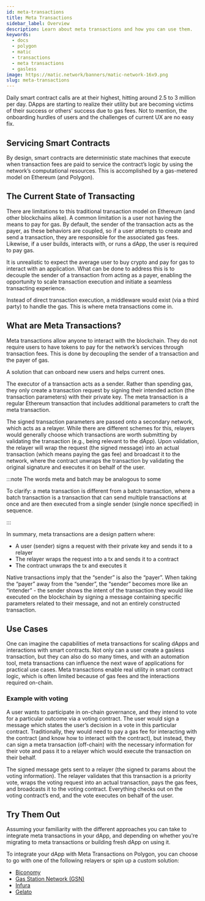 ```yaml
---
id: meta-transactions
title: Meta Transactions
sidebar_label: Overview
description: Learn about meta transactions and how you can use them.
keywords:
  - docs
  - polygon
  - matic
  - transactions
  - meta transactions
  - gasless
image: https://matic.network/banners/matic-network-16x9.png
slug: meta-transactions
---
```


Daily smart contract calls are at their highest, hitting around 2.5 to 3 million per day. DApps are starting to realize their utility but are becoming victims of their success or others’ success due to gas fees. Not to mention, the onboarding hurdles of users and the challenges of current UX are no easy fix.

## Servicing Smart Contracts

By design, smart contracts are deterministic state machines that execute when transaction fees are paid to service the contract’s logic by using the network’s computational resources. This is accomplished by a gas-metered model on Ethereum (and Polygon).

## The Current State of Transacting

There are limitations to this traditional transaction model on Ethereum (and other blockchains alike). A common limitation is a user not having the means to pay for gas. By default, the sender of the transaction acts as the payer, as these behaviors are coupled, so if a user attempts to create and send a transaction, they are responsible for the associated gas fees. Likewise, if a user builds, interacts with, or runs a dApp, the user is required to pay gas.

It is unrealistic to expect the average user to buy crypto and pay for gas to interact with an application. What can be done to address this is to decouple the sender of a transaction from acting as a payer, enabling the opportunity to scale transaction execution and initiate a seamless transacting experience.

Instead of direct transaction execution, a middleware would exist (via a third party) to handle the gas. This is where meta transactions come in.

## What are Meta Transactions?

Meta transactions allow anyone to interact with the blockchain. They do not require users to have tokens to pay for the network’s services through transaction fees. This is done by decoupling the sender of a transaction and the payer of gas.

A solution that can onboard new users and helps current ones.

The executor of a transaction acts as a sender. Rather than spending gas, they only create a transaction request by signing their intended action (the transaction parameters) with their private key. The meta transaction is a regular Ethereum transaction that includes additional parameters to craft the meta transaction.

The signed transaction parameters are passed onto a secondary network, which acts as a relayer. While there are different schemes for this, relayers would generally choose which transactions are worth submitting by validating the transaction (e.g., being relevant to the dApp). Upon validation, the relayer will wrap the request (the signed message) into an actual transaction (which means paying the gas fee) and broadcast it to the network, where the contract unwraps the transaction by validating the original signature and executes it on behalf of the user.

:::note The words meta and batch may be analogous to some

To clarify: a meta transaction is different from a batch transaction, where a batch transaction is a transaction that can send multiple transactions at once and are then executed from a single sender (single nonce specified) in sequence.

:::

In summary, meta transactions are a design pattern where:

* A user (sender) signs a request with their private key and sends it to a relayer
* The relayer wraps the request into a tx and sends it to a contract
* The contract unwraps the tx and executes it

Native transactions imply that the “sender” is also the “payer”. When taking the “payer” away from the “sender”, the “sender” becomes more like an “intender” - the sender shows the intent of the transaction they would like executed on the blockchain by signing a message containing specific parameters related to their message, and not an entirely constructed transaction.

## Use Cases

One can imagine the capabilities of meta transactions for scaling dApps and interactions with smart contracts. Not only can a user create a gasless transaction, but they can also do so many times, and with an automation tool, meta transactions can influence the next wave of applications for practical use cases. Meta transactions enable real utility in smart contract logic, which is often limited because of gas fees and the interactions required on-chain.

### Example with voting

A user wants to participate in on-chain governance, and they intend to vote for a particular outcome via a voting contract. The user would sign a message which states the user’s decision in a vote in this particular contract. Traditionally, they would need to pay a gas fee for interacting with the contract (and know how to interact with the contract), but instead, they can sign a meta transaction (off-chain) with the necessary information for their vote and pass it to a relayer which would execute the transaction on their behalf.

The signed message gets sent to a relayer (the signed tx params about the voting information). The relayer validates that this transaction is a priority vote, wraps the voting request into an actual transaction, pays the gas fees, and broadcasts it to the voting contract. Everything checks out on the voting contract’s end, and the vote executes on behalf of the user.

## Try Them Out

Assuming your familiarity with the different approaches you can take to integrate meta transactions in your dApp, and depending on whether you're migrating to meta transactions or building fresh dApp on using it.

To integrate your dApp with Meta Transactions on Polygon, you can choose to go with one of the following relayers or spin up a custom solution:

* [Biconomy](https://docs.biconomy.io/products/enable-gasless-transactions)
* [Gas Station Network (GSN)](https://docs.opengsn.org/#ethereum-gas-station-network-gsn)
* [Infura](https://infura.io/product/ethereum/transactions-itx)
* [Gelato](https://docs.gelato.network/developer-products/gelato-relay-sdk)
